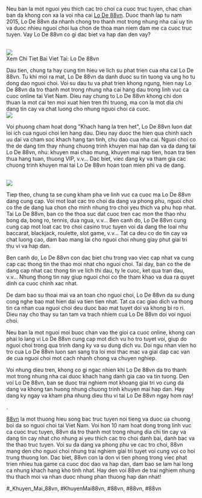 <p>Neu ban la mot nguoi yeu thich cac tro choi ca cuoc truc tuyen, chac chan ban da khong con xa la voi nha cai <a href="https://88vn.mba/lo-de/">Lo De 88vn</a>. Duoc thanh lap tu nam 2015, Lo De 88vn da nhanh chong tro thanh mot trong nhung nha cai uy tin va duoc nhieu nguoi choi lua chon de thoa man niem dam me ca cuoc truc tuyen. Vay Lo De 88vn co gi dac biet va hap dan den vay?</p><br><img src="https://88vn.mba/wp-content/uploads/2025/02/soi-cau-la-gi.webp"></br>
Xem Chi Tiet Bai Viet Tai: Lo De 88vn<p>Dau tien, chung ta hay cung tim hieu ve lich su phat trien cua nha cai Lo De 88vn. Tu khi moi ra mat, Lo De 88vn da danh duoc su tin tuong va ung ho tu dong dao nguoi choi. Voi su dau tu va phat trien khong ngung, hien nay Lo De 88vn da tro thanh mot trong nhung nha cai hang dau trong linh vuc ca cuoc online tai Viet Nam. Dieu nay chung to Lo De 88vn khong chi don thuan la mot cai ten moi xuat hien tren thi truong, ma con la mot dia chi dang tin cay va chat luong cho nhung nguoi choi ca cuoc.<br><img src="https://88vn.mba/wp-content/uploads/2025/02/soi-cau-mien-bac.webp"></br><p>Voi phuong cham hoat dong "Khach hang la tren het", Lo De 88vn luon dat loi ich cua nguoi choi len hang dau. Dieu nay duoc the hien qua chinh sach uu dai va cham soc khach hang tan tinh, chu dao cua nha cai. Nguoi choi co the de dang tim thay nhung chuong trinh khuyen mai hap dan va da dang tai Lo De 88vn, nhu: khuyen mai chao mung, khuyen mai nap tien, hoan tra tien thua hang tuan, thuong VIP, v.v... Dac biet, viec dang ky va tham gia cac chuong trinh khuyen mai tai Lo De 88vn hoan toan mien phi va de dang.</p><br><img src="https://88vn.mba/wp-content/uploads/2025/02/soi-cau-mien-nam.webp"></br><p>Tiep theo, chung ta se cung kham pha ve linh vuc ca cuoc ma Lo De 88vn dang cung cap. Voi mot loat cac tro choi da dang va phong phu, nguoi choi co the de dang lua chon cho minh nhung tro choi yeu thich va phu hop nhat. Tai Lo De 88vn, ban co the thoa suc dat cuoc tren cac mon the thao nhu bong da, bong ro, tennis, dua ngua, v.v... Ben canh do, Lo De 88vn cung cung cap mot loat cac tro choi casino truc tuyen voi da dang the loai nhu baccarat, blackjack, roulette, slot game, v.v... Tat ca deu co do tin cay va chat luong cao, dam bao mang lai cho nguoi choi nhung giay phut giai tri thu vi va hap dan.<p>Ben canh do, Lo De 88vn con dac biet chu trong vao viec cap nhat va cung cap cac thong tin the thao moi nhat cho nguoi choi. Tai day, ban co the de dang cap nhat cac thong tin ve lich thi dau, ty le cuoc, ket qua tran dau, v.v... Nhung thong tin nay giup nguoi choi co the tham khao va dua ra quyet dinh ca cuoc chinh xac nhat.</p><p>De dam bao su thoai mai va an toan cho nguoi choi, Lo De 88vn da su dung cong nghe bao mat hien dai va tien tien nhat. Tat ca cac giao dich va thong tin ca nhan cua nguoi choi deu duoc bao mat tuyet doi va khong bi ro ri. Dieu nay cho thay su tan tam va trach nhiem cua Lo De 88vn doi voi nguoi choi.<p>Neu ban la mot nguoi moi buoc chan vao the gioi ca cuoc online, khong can phai lo lang vi Lo De 88vn cung cap mot dich vu ho tro tuyet voi, giup do nguoi choi trong qua trinh dang ky va su dung dich vu. Doi ngu nhan vien ho tro cua Lo De 88vn luon san sang tra loi moi thac mac va giai dap cac van de cua nguoi choi mot cach nhanh chong va chuyen nghiep.</p><p>Voi nhung dieu tren, khong co gi ngac nhien khi Lo De 88vn da tro thanh mot trong nhung nha cai duoc khach hang danh gia cao va tin tuong. Den voi Lo De 88vn, ban se duoc trai nghiem mot khoang giai tri vo cung da dang va khong tan huong nhung chuong trinh khuyen mai hap dan. Hay dang ky ngay va kham pha nhung dieu thu vi tai Lo De 88vn ngay hom nay!</p><p>.

<a href="https://88vn.mba/">88vn</a> la mot thuong hieu song bac truc tuyen noi tieng va duoc ua chuong boi da so nguoi choi tai Viet Nam. Voi hon 10 nam hoat dong trong linh vuc ca cuoc truc tuyen, 88vn da tro thanh mot trong nhung dia chi tin cay va dang tin cay nhat cho nhung ai yeu thich cac tro choi danh bai, danh bac va the thao truc tuyen. Voi su da dang va phong phu ve cac tro choi, 88vn mang den cho nguoi choi nhung trai nghiem giai tri tuyet voi cung voi co hoi trung thuong lon. Dac biet, 88vn con la don vi tien phong trong viec phat trien nhieu tua game ca cuoc doc dao va hap dan, dam bao se lam hai long ca nhung khach hang kho tinh nhat. Hay den voi 88vn de trai nghiem nhung thu thach moi va nhan duoc nhung phan thuong hap dan nhat!</p>
#_Khuyen_Mai_88vn, #KhuyenMai88vn, #88vn, #88vn, #88vn
